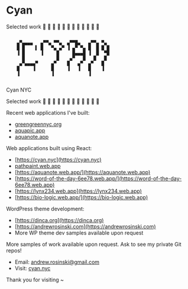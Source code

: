 # Cyan
Selected work 🪸 🫧 🫧 🫧 🫧 🫧 🫧 🫧 🫧 🫧 🫧 🫧
```

    ▄▀▄▄▄▄   ▄▀▀▄ ▀▀▄  ▄▀▀█▄   ▄▀▀▄ ▀▄ 
    █ █    ▌ █   ▀▄ ▄▀ ▐ ▄▀ ▀▄ █  █ █ █ 
    ▐ █      ▐     █     █▄▄▄█ ▐  █  ▀█ 
      █            █    ▄▀   █   █   █  
     ▄▀▄▄▄▄▀     ▄▀    █   ▄▀  ▄▀   █   
    █     ▐      █     ▐   ▐   █    ▐   
    ▐            ▐             ▐        
      
```
Cyan NYC

Selected work 🪸 🫧 🫧 🫧 🫧 🫧 🫧 🫧 🫧 🫧 🫧 🫧

Recent web applications I've built:
* [greengreennyc.org](https://greengreennyc.org)
* [aquapic.app](https://aquapic.app)
* [aquanote.app](https://aquanote.app)

Web applications built using React:
* [https://cyan.nyc](https://cyan.nyc)
* [pathpaint.web.app](https://pathpaint.web.app)
* [https://aquanote.web.app/](https://aquanote.web.app)
* [https://word-of-the-day-6ee78.web.app/](https://word-of-the-day-6ee78.web.app)
* [https://lynx234.web.app](https://lynx234.web.app)
* [https://bio-logic.web.app/](https://bio-logic.web.app)

WordPress theme development:
* [https://dinca.org](https://dinca.org)
* [https://andrewrosinski.com](https://andrewrosinski.com)
*  More WP theme dev samples available upon request

More samples of work available upon request. Ask to see my private Git repos!

* Email: [andrew.rosinski@gmail.com](mailto:andrew.rosinski@gmail.com)
* Visit: [cyan.nyc](https://cyan.nyc)

Thank you for visiting ~
